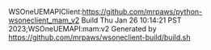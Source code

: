   WSOneUEMAPIClient:https://github.com/mrpaws/python-wsoneclient_mam_v2
  Build Thu Jan 26 10:14:21 PST 2023;WSOneUEMAPI:mam:v2
  Generated by https://github.com/mrpaws/wsoneclient-build/build.sh
